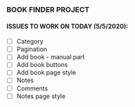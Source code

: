 ### BOOK FINDER PROJECT

#### ISSUES TO WORK ON TODAY (5/5/2020):
- [ ] Category
- [ ] Pagination
- [ ] Add book - manual part
- [ ] Add book buttons
- [ ] Add book page style
- [ ] Notes
- [ ] Comments
- [ ] Notes page style
